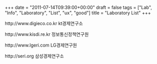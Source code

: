 +++
date = "2011-07-14T09:39:00+00:00"
draft = false
tags = ["Lab", "Info", "Laboratory", "List", "ux", "good"]
title = "Laboratory List"
+++
<p>http://www.digieco.co.kr kt경제연구소</p>&#13;
<p>http://www.kisdi.re.kr 정보통신정책연구원</p>&#13;
<p>http://www.lgeri.com LG경제연구원</p>&#13;
<p>http://seri.org 삼성경제연구소</p> 